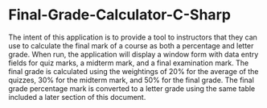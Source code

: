 # Final-Grade-Calculator-C-Sharp
The intent of this application is to provide a tool to instructors that they can use to calculate the final mark of a course as both a percentage and letter grade. When run, the application will display a window form with data entry fields for quiz marks, a midterm mark, and a final examination mark. The final grade is calculated using the weightings of 20% for the average of the quizzes, 30% for the midterm mark, and 50% for the final grade. The final grade percentage mark is converted to a letter grade using the same table included a later section of this document.
